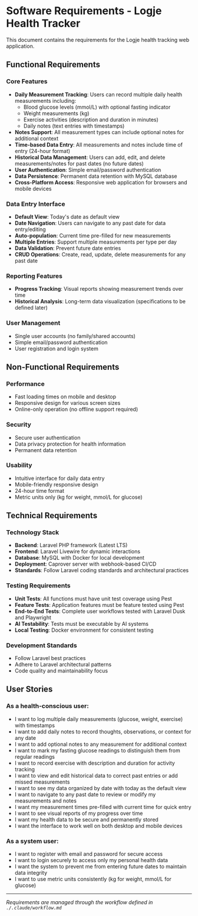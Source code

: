 # Software Requirements - Logje Health Tracker

This document contains the requirements for the Logje health tracking web application.

## Functional Requirements

### Core Features
- **Daily Measurement Tracking**: Users can record multiple daily health measurements including:
  - Blood glucose levels (mmol/L) with optional fasting indicator
  - Weight measurements (kg)
  - Exercise activities (description and duration in minutes)
  - Daily notes (text entries with timestamps)
- **Notes Support**: All measurement types can include optional notes for additional context
- **Time-based Data Entry**: All measurements and notes include time of entry (24-hour format)
- **Historical Data Management**: Users can add, edit, and delete measurements/notes for past dates (no future dates)
- **User Authentication**: Simple email/password authentication
- **Data Persistence**: Permanent data retention with MySQL database
- **Cross-Platform Access**: Responsive web application for browsers and mobile devices

### Data Entry Interface
- **Default View**: Today's date as default view
- **Date Navigation**: Users can navigate to any past date for data entry/editing
- **Auto-population**: Current time pre-filled for new measurements
- **Multiple Entries**: Support multiple measurements per type per day
- **Data Validation**: Prevent future date entries
- **CRUD Operations**: Create, read, update, delete measurements for any past date

### Reporting Features
- **Progress Tracking**: Visual reports showing measurement trends over time
- **Historical Analysis**: Long-term data visualization (specifications to be defined later)

### User Management
- Single user accounts (no family/shared accounts)
- Simple email/password authentication
- User registration and login system

## Non-Functional Requirements

### Performance
- Fast loading times on mobile and desktop
- Responsive design for various screen sizes
- Online-only operation (no offline support required)

### Security
- Secure user authentication
- Data privacy protection for health information
- Permanent data retention

### Usability
- Intuitive interface for daily data entry
- Mobile-friendly responsive design
- 24-hour time format
- Metric units only (kg for weight, mmol/L for glucose)

## Technical Requirements

### Technology Stack
- **Backend**: Laravel PHP framework (Latest LTS)
- **Frontend**: Laravel Livewire for dynamic interactions
- **Database**: MySQL with Docker for local development
- **Deployment**: Caprover server with webhook-based CI/CD
- **Standards**: Follow Laravel coding standards and architectural practices

### Testing Requirements
- **Unit Tests**: All functions must have unit test coverage using Pest
- **Feature Tests**: Application features must be feature tested using Pest
- **End-to-End Tests**: Complete user workflows tested with Laravel Dusk and Playwright
- **AI Testability**: Tests must be executable by AI systems
- **Local Testing**: Docker environment for consistent testing

### Development Standards
- Follow Laravel best practices
- Adhere to Laravel architectural patterns
- Code quality and maintainability focus

## User Stories

### As a health-conscious user:
- I want to log multiple daily measurements (glucose, weight, exercise) with timestamps
- I want to add daily notes to record thoughts, observations, or context for any date
- I want to add optional notes to any measurement for additional context
- I want to mark my fasting glucose readings to distinguish them from regular readings
- I want to record exercise with description and duration for activity tracking
- I want to view and edit historical data to correct past entries or add missed measurements
- I want to see my data organized by date with today as the default view
- I want to navigate to any past date to review or modify my measurements and notes
- I want my measurement times pre-filled with current time for quick entry
- I want to see visual reports of my progress over time
- I want my health data to be secure and permanently stored
- I want the interface to work well on both desktop and mobile devices

### As a system user:
- I want to register with email and password for secure access
- I want to login securely to access only my personal health data
- I want the system to prevent me from entering future dates to maintain data integrity
- I want to use metric units consistently (kg for weight, mmol/L for glucose)

---

*Requirements are managed through the workflow defined in `./.claude/workflow.md`*
